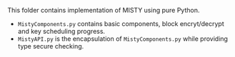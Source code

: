 This folder contains implementation of MISTY using pure Python.

- `MistyComponents.py` contains basic components, block encryt/decrypt and key scheduling progress.
- `MistyAPI.py` is the encapsulation of `MistyComponents.py` while providing type secure checking.
